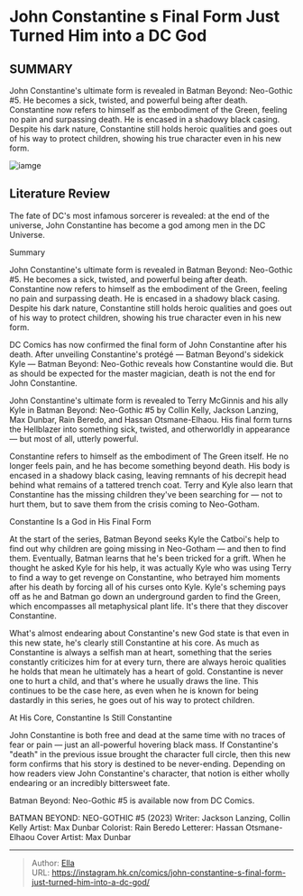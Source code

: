 # John Constantine s Final Form Just Turned Him into a DC God


## SUMMARY 



  John Constantine&#39;s ultimate form is revealed in Batman Beyond: Neo-Gothic #5. He becomes a sick, twisted, and powerful being after death.   Constantine now refers to himself as the embodiment of the Green, feeling no pain and surpassing death. He is encased in a shadowy black casing.   Despite his dark nature, Constantine still holds heroic qualities and goes out of his way to protect children, showing his true character even in his new form.  

![iamge](https://static1.srcdn.com/wordpress/wp-content/uploads/2023/11/constantine-final-form-feature-batman-beyond-neo-gothic.jpg)

## Literature Review

The fate of DC&#39;s most infamous sorcerer is revealed: at the end of the universe, John Constantine has become a god among men in the DC Universe. 





Summary

  John Constantine&#39;s ultimate form is revealed in Batman Beyond: Neo-Gothic #5. He becomes a sick, twisted, and powerful being after death.   Constantine now refers to himself as the embodiment of the Green, feeling no pain and surpassing death. He is encased in a shadowy black casing.   Despite his dark nature, Constantine still holds heroic qualities and goes out of his way to protect children, showing his true character even in his new form.  







DC Comics has now confirmed the final form of John Constantine after his death. After unveiling Constantine&#39;s protégé — Batman Beyond&#39;s sidekick Kyle — Batman Beyond: Neo-Gothic reveals how Constantine would die. But as should be expected for the master magician, death is not the end for John Constantine.

John Constantine&#39;s ultimate form is revealed to Terry McGinnis and his ally Kyle in Batman Beyond: Neo-Gothic #5 by Collin Kelly, Jackson Lanzing, Max Dunbar, Rain Beredo, and Hassan Otsmane-Elhaou. His final form turns the Hellblazer into something sick, twisted, and otherworldly in appearance — but most of all, utterly powerful.



          

Constantine refers to himself as the embodiment of The Green itself. He no longer feels pain, and he has become something beyond death. His body is encased in a shadowy black casing, leaving remnants of his decrepit head behind what remains of a tattered trench coat. Terry and Kyle also learn that Constantine has the missing children they&#39;ve been searching for — not to hurt them, but to save them from the crisis coming to Neo-Gotham.





 Constantine Is a God in His Final Form 
          

At the start of the series, Batman Beyond seeks Kyle the Catboi&#39;s help to find out why children are going missing in Neo-Gotham — and then to find them. Eventually, Batman learns that he&#39;s been tricked for a grift. When he thought he asked Kyle for his help, it was actually Kyle who was using Terry to find a way to get revenge on Constantine, who betrayed him moments after his death by forcing all of his curses onto Kyle. Kyle&#39;s scheming pays off as he and Batman go down an underground garden to find the Green, which encompasses all metaphysical plant life. It&#39;s there that they discover Constantine.

What&#39;s almost endearing about Constantine&#39;s new God state is that even in this new state, he&#39;s clearly still Constantine at his core. As much as Constantine is always a selfish man at heart, something that the series constantly criticizes him for at every turn, there are always heroic qualities he holds that mean he ultimately has a heart of gold. Constantine is never one to hurt a child, and that&#39;s where he usually draws the line. This continues to be the case here, as even when he is known for being dastardly in this series, he goes out of his way to protect children.






 At His Core, Constantine Is Still Constantine 
          

John Constantine is both free and dead at the same time with no traces of fear or pain — just an all-powerful hovering black mass. If Constantine&#39;s &#34;death&#34; in the previous issue brought the character full circle, then this new form confirms that his story is destined to be never-ending. Depending on how readers view John Constantine&#39;s character, that notion is either wholly endearing or an incredibly bittersweet fate.



Batman Beyond: Neo-Gothic #5 is available now from DC Comics.




 BATMAN BEYOND: NEO-GOTHIC #5 (2023)                  Writer: Jackson Lanzing, Collin Kelly   Artist: Max Dunbar   Colorist: Rain Beredo   Letterer: Hassan Otsmane-Elhaou   Cover Artist: Max Dunbar      







---

> Author: [Ella](https://instagram.hk.cn/)  
> URL: https://instagram.hk.cn/comics/john-constantine-s-final-form-just-turned-him-into-a-dc-god/  

